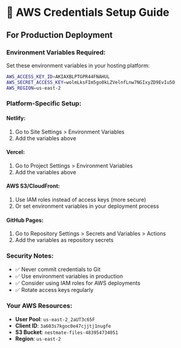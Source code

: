 # 🔐 AWS Credentials Setup Guide

## For Production Deployment

### **Environment Variables Required:**

Set these environment variables in your hosting platform:

```bash
AWS_ACCESS_KEY_ID=AKIAXBLPTGPR44FNAHUL
AWS_SECRET_ACCESS_KEY=wolmLksFIm5go0kLZVelnfLnw7NGIxyZD9EvIu5O
AWS_REGION=us-east-2
```

### **Platform-Specific Setup:**

#### **Netlify:**
1. Go to Site Settings > Environment Variables
2. Add the variables above

#### **Vercel:**
1. Go to Project Settings > Environment Variables
2. Add the variables above

#### **AWS S3/CloudFront:**
1. Use IAM roles instead of access keys (more secure)
2. Or set environment variables in your deployment process

#### **GitHub Pages:**
1. Go to Repository Settings > Secrets and Variables > Actions
2. Add the variables as repository secrets

### **Security Notes:**
- ✅ Never commit credentials to Git
- ✅ Use environment variables in production
- ✅ Consider using IAM roles for AWS deployments
- ✅ Rotate access keys regularly

### **Your AWS Resources:**
- **User Pool**: `us-east-2_2aUT3c65F`
- **Client ID**: `3a603s7kgoc0e47cjjtj1nugfe`
- **S3 Bucket**: `nestmate-files-483954734051`
- **Region**: `us-east-2`
